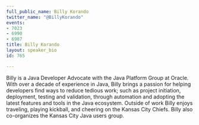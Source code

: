 ```yaml
---
full_public_name: Billy Korando
twitter_name: "@BillyKorando"
events:
- 7023
- 6990
- 6987
title: Billy Korando
layout: speaker_bio
id: 765

---
```

Billy is a Java Developer Advocate with the Java Platform Group at Oracle. With over a decade of experience in Java, Billy brings a passion for helping developers find ways to reduce tedious work; such as project initiation, deployment, testing and validation, through automation and adopting the latest features and tools in the Java ecosystem. Outside of work Billy enjoys traveling, playing kickball, and cheering on the Kansas City Chiefs. Billy also co-organizes the Kansas City Java users group.
